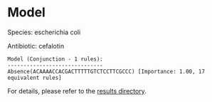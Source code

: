 
# Model

Species: escherichia coli

Antibiotic: cefalotin

```
Model (Conjunction - 1 rules):
------------------------------
Absence(ACAAAACCACGACTTTTTGTCTCCTTCGCCC) [Importance: 1.00, 17 equivalent rules]

```

For details, please refer to the [results directory](../../../../../results/scm_b/escherichia%20coli/cefalotin/repeat_7/).

